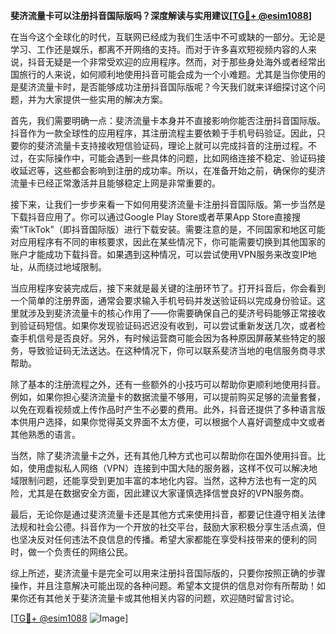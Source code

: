 **斐济流量卡可以注册抖音国际版吗？深度解读与实用建议[[TG💪+ @esim1088](https://t.me/s/esim1088)]**

在当今这个全球化的时代，互联网已经成为我们生活中不可或缺的一部分。无论是学习、工作还是娱乐，都离不开网络的支持。而对于许多喜欢短视频内容的人来说，抖音无疑是一个非常受欢迎的应用程序。然而，对于那些身处海外或者经常出国旅行的人来说，如何顺利地使用抖音可能会成为一个小难题。尤其是当你使用的是斐济流量卡时，是否能够成功注册抖音国际版呢？今天我们就来详细探讨这个问题，并为大家提供一些实用的解决方案。

首先，我们需要明确一点：斐济流量卡本身并不直接影响你能否注册抖音国际版。抖音作为一款全球性的应用程序，其注册流程主要依赖于手机号码验证。因此，只要你的斐济流量卡支持接收短信验证码，理论上就可以完成抖音的注册过程。不过，在实际操作中，可能会遇到一些具体的问题，比如网络连接不稳定、验证码接收延迟等，这些都会影响到注册的成功率。所以，在准备开始之前，确保你的斐济流量卡已经正常激活并且能够稳定上网是非常重要的。

接下来，让我们一步步来看一下如何用斐济流量卡注册抖音国际版。第一步当然是下载抖音应用了。你可以通过Google Play Store或者苹果App Store直接搜索“TikTok”（即抖音国际版）进行下载安装。需要注意的是，不同国家和地区可能对应用程序有不同的审核要求，因此在某些情况下，你可能需要切换到其他国家的账户才能成功下载抖音。如果遇到这种情况，可以尝试使用VPN服务来改变IP地址，从而绕过地域限制。

当应用程序安装完成后，接下来就是最关键的注册环节了。打开抖音后，你会看到一个简单的注册界面，通常会要求输入手机号码并发送验证码以完成身份验证。这里就涉及到斐济流量卡的核心作用了——你需要确保自己的斐济号码能够正常接收到验证码短信。如果你发现验证码迟迟没有收到，可以尝试重新发送几次，或者检查手机信号是否良好。另外，有时候运营商可能会因为各种原因屏蔽某些特定的服务，导致验证码无法送达。在这种情况下，你可以联系斐济当地的电信服务商寻求帮助。

除了基本的注册流程之外，还有一些额外的小技巧可以帮助你更顺利地使用抖音。例如，如果你担心斐济流量卡的数据流量不够用，可以提前购买足够的流量套餐，以免在观看视频或上传作品时产生不必要的费用。此外，抖音还提供了多种语言版本供用户选择，如果你觉得英文界面不太方便，可以根据个人喜好调整成中文或者其他熟悉的语言。

当然，除了斐济流量卡之外，还有其他几种方式也可以帮助你在国外使用抖音。比如，使用虚拟私人网络（VPN）连接到中国大陆的服务器，这样不仅可以解决地域限制问题，还能享受到更加丰富的本地化内容。当然，这种方法也有一定的风险，尤其是在数据安全方面，因此建议大家谨慎选择信誉良好的VPN服务商。

最后，无论你是通过斐济流量卡还是其他方式来使用抖音，都要记住遵守相关法律法规和社会公德。抖音作为一个开放的社交平台，鼓励大家积极分享生活点滴，但也坚决反对任何违法不良信息的传播。希望大家都能在享受科技带来的便利的同时，做一个负责任的网络公民。

综上所述，斐济流量卡是完全可以用来注册抖音国际版的，只要你按照正确的步骤操作，并且注意解决可能出现的各种问题。希望本文提供的信息对你有所帮助！如果你还有其他关于斐济流量卡或其他相关内容的问题，欢迎随时留言讨论。

[[TG💪+ @esim1088](https://t.me/s/esim1088) ![Image](https://i.postimg.cc/4NQfJmqS/Snipaste-2025-05-13-00-14-12.png)]
